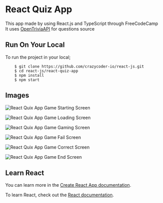 # React Quiz App

This app made by using React.js and TypeScript through FreeCodeCamp
<br>
It uses [OpenTriviaAPI](https://opentdb.com/api_config.php) for questions source

## Run On Your Local

To run the project in your local;

```
    $ git clone https://github.com/crazycoder-io/react-js.git
    $ cd react-js/react-quiz-app
    $ npm install
    $ npm start
```

## Images

![React Quix App Game Starting Screen](https://drive.google.com/uc?export=view&id=1jH7QdmsFgQnk5_OTfyaT9SBTVTgJWnSo)

![React Quix App Game Loading Screen](https://drive.google.com/uc?export=view&id=1Su2yDH_GC5y0obze5KvuNpRcqOI5HC5y)

![React Quix App Game Gaming Screen](https://drive.google.com/uc?export=view&id=12isEAYwkD0jt8ndbvfQ8KlGVQLloAaUh)

![React Quix App Game Fail Screen](https://drive.google.com/uc?export=view&id=1yJoLd3N2D0E7uQ2UiEjm8XUf1DaO9zR8)

![React Quix App Game Correct Screen](https://drive.google.com/uc?export=view&id=1UDXquNfTP2Fm3uKA8kiWw5N9l6L3Letj)

![React Quix App Game End Screen](https://drive.google.com/uc?export=view&id=1FEItLw-GiBBd5RfAF_arSwK0R7GbwACR)

## Learn React

You can learn more in the [Create React App documentation](https://facebook.github.io/create-react-app/docs/getting-started).

To learn React, check out the [React documentation](https://reactjs.org/).
